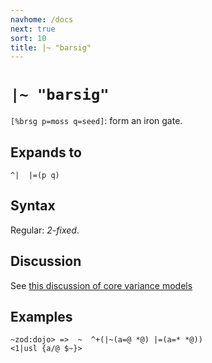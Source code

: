```yaml
---
navhome: /docs
next: true
sort: 10
title: |~ "barsig"
---
```


# `|~ "barsig"`

`[%brsg p=moss q=seed]`: form an iron gate.

## Expands to

```
^|  |=(p q)
```

## Syntax

Regular: *2-fixed*.

## Discussion

See [this discussion of core variance models](../../../advanced)

## Examples

```
~zod:dojo> =>  ~  ^+(|~(a=@ *@) |=(a=* *@))
<1|usl {a/@ $~}>
```
